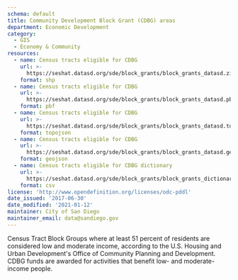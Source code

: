 ```yaml
---
schema: default
title: Community Development Block Grant (CDBG) areas
department: Economic Development
category:
  - GIS
  - Economy & Community
resources:
  - name: Census tracts eligible for CDBG
    url: >-
      https://seshat.datasd.org/sde/block_grants/block_grants_datasd.zip
    format: shp
  - name: Census tracts eligible for CDBG
    url: >-
      https://seshat.datasd.org/sde/block_grants/block_grants_datasd.pbf
    format: pbf
  - name: Census tracts eligible for CDBG
    url: >-
      https://seshat.datasd.org/sde/block_grants/block_grants_datasd.topojson
    format: topojson
  - name: Census tracts eligible for CDBG
    url: >-
      https://seshat.datasd.org/sde/block_grants/block_grants_datasd.geojson
    format: geojson
  - name: Census tracts eligible for CDBG dictionary
    url: >-
      https://seshat.datasd.org/sde/block_grants/block_grants_dictionary_datasd.csv
    format: csv
license: 'http://www.opendefinition.org/licenses/odc-pddl'
date_issued: '2017-06-30'
date_modified: '2021-01-12'
maintainer: City of San Diego
maintainer_email: data@sandiego.gov
---
```

Census Tract Block Groups where at least 51 percent of residents are considered low and moderate income, according to the U.S. Housing and Urban Development's Office of Community Planning and Development. CDBG funds are awarded for activities that benefit low- and moderate-income people.
<!--more-->
